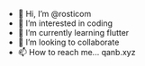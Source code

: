 - 👋 Hi, I’m @rosticom
- 👀 I’m interested in coding
- 🌱 I’m currently learning flutter
- 💞️ I’m looking to collaborate
- 📫 How to reach me... qanb.xyz

